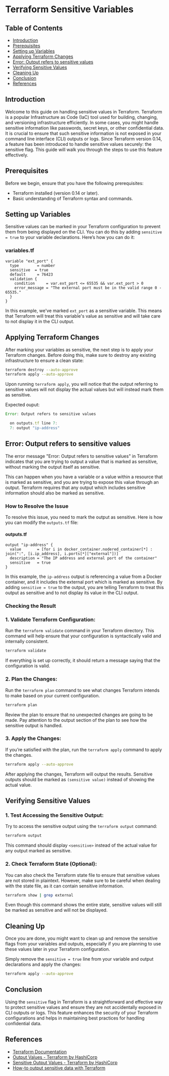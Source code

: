 # Terraform Sensitive Variables

## Table of Contents

- [Introduction](#introduction)
- [Prerequisites](#prerequisites)
- [Setting up Variables](#setting-up-variables)
- [Applying Terraform Changes](#applying-terraform-changes)
- [Error: Output refers to sensitive values](#error-output-refers-to-sensitive-values)
- [Verifying Sensitive Values](#verifying-sensitive-values)
- [Cleaning Up](#cleaning-up)
- [Conclusion](#conclusion)
- [References](#references)

## Introduction

Welcome to this guide on handling sensitive values in Terraform. Terraform is a popular Infrastructure as Code (IaC) tool used for building, changing, and versioning infrastructure efficiently. In some cases, you might handle sensitive information like passwords, secret keys, or other confidential data. It is crucial to ensure that such sensitive information is not exposed in your command line interface (CLI) outputs or logs. Since Terraform version 0.14, a feature has been introduced to handle sensitive values securely: the sensitive flag. This guide will walk you through the steps to use this feature effectively.

## Prerequisites

Before we begin, ensure that you have the following prerequisites:

- Terraform installed (version 0.14 or later).
- Basic understanding of Terraform syntax and commands.

## Setting up Variables

Sensitive values can be marked in your Terraform configuration to prevent them from being displayed on the CLI. You can do this by adding `sensitive = true` to your variable declarations. Here’s how you can do it:

### variables.tf

```hcl
variable "ext_port" {
  type        = number
  sensitive  = true
  default     = 76423
  validation {
    condition     = var.ext_port <= 65535 && var.ext_port > 0
    error_message = "The external port must be in the valid range 0 - 65535."
  }
}
```

In this example, we've marked `ext_port` as a sensitive variable. This means that Terraform will treat this variable's value as sensitive and will take care to not display it in the CLI output.

## Applying Terraform Changes

After marking your variables as sensitive, the next step is to apply your Terraform changes. Before doing this, make sure to destroy any existing infrastructure to ensure a clean state:

```bash
terraform destroy --auto-approve
terraform apply --auto-approve
```

Upon running `terraform apply`, you will notice that the output referring to sensitive values will not display the actual values but will instead mark them as sensitive.

Expected ouput:

```js
Error: Output refers to sensitive values

  on outputs.tf line 7:
  7: output "ip-address"
```

## Error: Output refers to sensitive values

The error message "Error: Output refers to sensitive values" in Terraform indicates that you are trying to output a value that is marked as sensitive, without marking the output itself as sensitive.

This can happen when you have a variable or a value within a resource that is marked as sensitive, and you are trying to expose this value through an output. Terraform requires that any output which includes sensitive information should also be marked as sensitive.

### How to Resolve the Issue

To resolve this issue, you need to mark the output as sensitive. Here is how you can modify the `outputs.tf` file:

#### outputs.tf

```hcl
output "ip-address" {
  value       = [for i in docker_container.nodered_container[*] : join(":", [i.ip_address], i.ports[*]["external"])]
  description = "The IP address and external port of the container"
  sensitive   = true
}
```

In this example, the `ip-address` output is referencing a value from a Docker container, and it includes the external port which is marked as sensitive. By adding `sensitive = true` to the output, you are telling Terraform to treat this output as sensitive and to not display its value in the CLI output.

### Checking the Result

### 1. Validate Terraform Configuration:

Run the `terraform validate` command in your Terraform directory. This command will help ensure that your configuration is syntactically valid and internally consistent.

```sh
terraform validate
```

If everything is set up correctly, it should return a message saying that the configuration is valid.

### 2. Plan the Changes:

Run the `terraform plan` command to see what changes Terraform intends to make based on your current configuration.

```sh
terraform plan
```

Review the plan to ensure that no unexpected changes are going to be made. Pay attention to the output section of the plan to see how the sensitive output is handled.

### 3. Apply the Changes:

If you’re satisfied with the plan, run the `terraform apply` command to apply the changes.

```sh
terraform apply --auto-approve
```

After applying the changes, Terraform will output the results. Sensitive outputs should be marked as `(sensitive value)` instead of showing the actual value.

## Verifying Sensitive Values

### 1. Test Accessing the Sensitive Output:

Try to access the sensitive output using the `terraform output` command:

```bash
terraform output
```

This command should display `<sensitive>` instead of the actual value for any output marked as sensitive.

### 2. Check Terraform State (Optional):

You can also check the Terraform state file to ensure that sensitive values are not stored in plaintext. However, make sure to be careful when dealing with the state file, as it can contain sensitive information.

```bash
terraform show | grep external
```

Even though this command shows the entire state, sensitive values will still be marked as sensitive and will not be displayed.

## Cleaning Up

Once you are done, you might want to clean up and remove the sensitive flags from your variables and outputs, especially if you are planning to use these values later in your Terraform configuration.

Simply remove the `sensitive = true` line from your variable and output declarations and apply the changes:

```bash
terraform apply --auto-approve
```

## Conclusion

Using the `sensitive` flag in Terraform is a straightforward and effective way to protect sensitive values and ensure they are not accidentally exposed in CLI outputs or logs. This feature enhances the security of your Terraform configurations and helps in maintaining best practices for handling confidential data.

## References

- [Terraform Documentation](https://www.terraform.io/docs/language/values/variables.html)
- [Output Values - Terraform by HashiCorp](https://www.terraform.io/language/values/outputs)
- [Sensitive Output Values - Terraform by HashiCorp](https://www.terraform.io/language/values/outputs#sensitive-output-values)
- [How-to output sensitive data with Terraform](https://support.hashicorp.com/hc/en-us/articles/5175257151891-How-to-output-sensitive-data-with-Terraform)